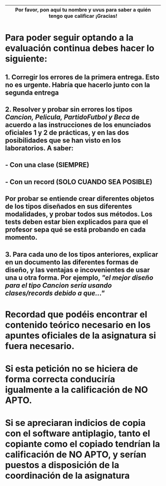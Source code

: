 
|Por favor, pon aquí tu nombre y uvus para saber a quién tengo que calificar ¡Gracias!  |  
|---|
# Para poder seguir optando a la evaluación continua debes hacer lo siguiente:
## 1. Corregir los errores de la primera entrega. Esto no es urgente. Habría que hacerlo junto con la segunda entrega
## 2. Resolver y probar sin errores los tipos *Cancion, Pelicula, PartidoFutbol y Beca* de acuerdo a las instrucciones de los enunciados oficiales 1 y 2 de prácticas, y en las dos posibilidades que se han visto en los laboratorios. A saber:
  ## - Con una clase (SIEMPRE)
  ## - Con un record (SOLO CUANDO SEA POSIBLE)
## Por probar se entiende crear diferentes objetos de los tipos diseñados en sus diferentes modalidades, y probar todos sus métodos. Los tests deben estar bien explicados para que el profesor sepa qué se está probando en cada momento. 
## 3. Para cada uno de los tipos anteriores, explicar en un documento las diferentes formas de diseño, y las ventajas e incovenientes de usar una u otra forma. Por ejemplo, *"el mejor diseño para el tipo Cancion sería usando clases/records debido a que..."*
# Recordad que podéis encontrar el contenido teórico necesario en los apuntes oficiales de la asignatura si fuera necesario.
# Si esta petición no se hiciera de forma correcta conduciría igualmente a la calificación de NO APTO. 

# Si se apreciaran indicios de copia con el software antiplagio, tanto el copiante como el copiado tendrían la calificación de NO APTO, y serían puestos a disposición de la coordinación de la asignatura

